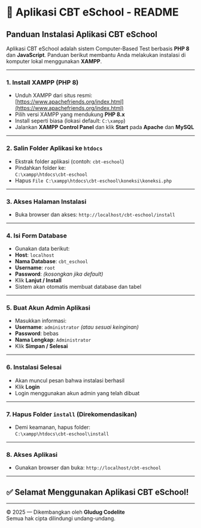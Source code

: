# 📘 Aplikasi CBT eSchool - README

## Panduan Instalasi Aplikasi CBT eSchool

Aplikasi CBT eSchool adalah sistem Computer-Based Test berbasis **PHP 8** dan **JavaScript**. Panduan berikut membantu Anda melakukan instalasi di komputer lokal menggunakan **XAMPP**.

---

### 1. Install XAMPP (PHP 8)
- Unduh XAMPP dari situs resmi: [https://www.apachefriends.org/index.html](https://www.apachefriends.org/index.html)
- Pilih versi XAMPP yang mendukung **PHP 8.x**
- Install seperti biasa (lokasi default: `C:\xampp`)
- Jalankan **XAMPP Control Panel** dan klik **Start** pada **Apache** dan **MySQL**

---

### 2. Salin Folder Aplikasi ke `htdocs`
- Ekstrak folder aplikasi (contoh: `cbt-eschool`)
- Pindahkan folder ke:  
  `C:\xampp\htdocs\cbt-eschool`
- Hapus `File C:\xampp\htdocs\cbt-eschool\koneksi\koneksi.php`

---

### 3. Akses Halaman Instalasi
- Buka browser dan akses:
`http://localhost/cbt-eschool/install`


---

### 4. Isi Form Database
- Gunakan data berikut:
- **Host**: `localhost`
- **Nama Database**: `cbt_eschool`
- **Username**: `root`
- **Password**: *(kosongkan jika default)*
- Klik **Lanjut / Install**
- Sistem akan otomatis membuat database dan tabel

---

### 5. Buat Akun Admin Aplikasi
- Masukkan informasi:
- **Username**: `administrator` *(atau sesuai keinginan)*
- **Password**: bebas
- **Nama Lengkap**: `Administrator`
- Klik **Simpan / Selesai**

---

### 6. Instalasi Selesai
- Akan muncul pesan bahwa instalasi berhasil
- Klik **Login**
- Login menggunakan akun admin yang telah dibuat

---

### 7. Hapus Folder `install` (Direkomendasikan)
- Demi keamanan, hapus folder:  
`C:\xampp\htdocs\cbt-eschool\install`

---

### 8. Akses Aplikasi
- Gunakan browser dan buka:
`http://localhost/cbt-eschool`


---

## ✅ Selamat Menggunakan Aplikasi CBT eSchool!

---

© 2025 — Dikembangkan oleh **Gludug Codelite**  
Semua hak cipta dilindungi undang-undang.

